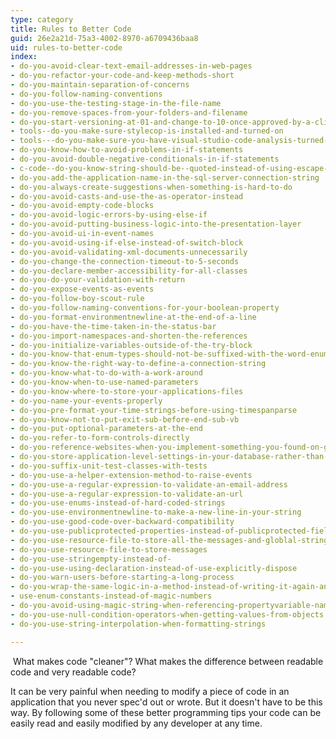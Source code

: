 ```yaml
---
type: category
title: Rules to Better Code
guid: 26e2a21d-75a3-4002-8970-a6709436baa8
uid: rules-to-better-code
index:
- do-you-avoid-clear-text-email-addresses-in-web-pages
- do-you-refactor-your-code-and-keep-methods-short
- do-you-maintain-separation-of-concerns
- do-you-follow-naming-conventions
- do-you-use-the-testing-stage-in-the-file-name
- do-you-remove-spaces-from-your-folders-and-filename
- do-you-start-versioning-at-01-and-change-to-10-once-approved-by-a-client-or-tester
- tools--do-you-make-sure-stylecop-is-installed-and-turned-on
- tools---do-you-make-sure-you-have-visual-studio-code-analysis-turned-on
- do-you-know-how-to-avoid-problems-in-if-statements
- do-you-avoid-double-negative-conditionals-in-if-statements
- c-code--do-you-know-string-should-be--quoted-instead-of-using-escape-character-for-
- do-you-add-the-application-name-in-the-sql-server-connection-string
- do-you-always-create-suggestions-when-something-is-hard-to-do
- do-you-avoid-casts-and-use-the-as-operator-instead
- do-you-avoid-empty-code-blocks
- do-you-avoid-logic-errors-by-using-else-if
- do-you-avoid-putting-business-logic-into-the-presentation-layer
- do-you-avoid-ui-in-event-names
- do-you-avoid-using-if-else-instead-of-switch-block
- do-you-avoid-validating-xml-documents-unnecessarily
- do-you-change-the-connection-timeout-to-5-seconds
- do-you-declare-member-accessibility-for-all-classes
- do-you-do-your-validation-with-return
- do-you-expose-events-as-events
- do-you-follow-boy-scout-rule
- do-you-follow-naming-conventions-for-your-boolean-property
- do-you-format-environmentnewline-at-the-end-of-a-line
- do-you-have-the-time-taken-in-the-status-bar
- do-you-import-namespaces-and-shorten-the-references
- do-you-initialize-variables-outside-of-the-try-block
- do-you-know-that-enum-types-should-not-be-suffixed-with-the-word-enum
- do-you-know-the-right-way-to-define-a-connection-string
- do-you-know-what-to-do-with-a-work-around
- do-you-know-when-to-use-named-parameters
- do-you-know-where-to-store-your-applications-files
- do-you-name-your-events-properly
- do-you-pre-format-your-time-strings-before-using-timespanparse
- do-you-know-not-to-put-exit-sub-before-end-sub-vb
- do-you-put-optional-parameters-at-the-end
- do-you-refer-to-form-controls-directly
- do-you-reference-websites-when-you-implement-something-you-found-on-google
- do-you-store-application-level-settings-in-your-database-rather-than-configuration-files-when-possible
- do-you-suffix-unit-test-classes-with-tests
- do-you-use-a-helper-extension-method-to-raise-events
- do-you-use-a-regular-expression-to-validate-an-email-address
- do-you-use-a-regular-expression-to-validate-an-url
- do-you-use-enums-instead-of-hard-coded-strings
- do-you-use-environmentnewline-to-make-a-new-line-in-your-string
- do-you-use-good-code-over-backward-compatibility
- do-you-use-publicprotected-properties-instead-of-publicprotected-fields
- do-you-use-resource-file-to-store-all-the-messages-and-globlal-strings
- do-you-use-resource-file-to-store-messages
- do-you-use-stringempty-instead-of-
- do-you-use-using-declaration-instead-of-use-explicitly-dispose
- do-you-warn-users-before-starting-a-long-process
- do-you-wrap-the-same-logic-in-a-method-instead-of-writing-it-again-and-again-whenever-its-used
- use-enum-constants-instead-of-magic-numbers
- do-you-avoid-using-magic-string-when-referencing-propertyvariable-names
- do-you-use-null-condition-operators-when-getting-values-from-objects
- do-you-use-string-interpolation-when-formatting-strings

---
```

<p>​​​​​ What makes code &quot;cleaner&quot;? What makes the difference between readable code and very readable code?<br></p><p>It can be very painful when needing to modify a piece of code in an application that you never spec'd out or wrote. But it doesn't have to be this way. By following some of these better programming tips your code can be easily read and easily modified by any developer at any time.<br><br></p>



